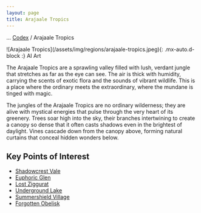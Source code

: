```yaml
---
layout: page
title: Arajaale Tropics
---
```

<span class="breadcrumbs" markdown="1">... [Codex](/codex) / Arajaale Tropics</span>
<div class="position-placeholder" markdown="1">
![Arajaale Tropics](/assets/img/regions/arajaale-tropics.jpeg){: .mx-auto.d-block :}
<span class="ai-img">AI Art</span>
</div>

The Arajaale Tropics are a sprawling valley filled with lush, verdant jungle that stretches as far as the eye can see. The air is thick with humidity, carrying the scents of exotic flora and the sounds of vibrant wildlife. This is a place where the ordinary meets the extraordinary, where the mundane is tinged with magic.

The jungles of the Arajaale Tropics are no ordinary wilderness; they are alive with mystical energies that pulse through the very heart of its greenery. Trees soar high into the sky, their branches intertwining to create a canopy so dense that it often casts shadows even in the brightest of daylight. Vines cascade down from the canopy above, forming natural curtains that conceal hidden wonders below.

## Key Points of Interest

- <span class="redacted" markdown="1">[Shadowcrest Vale](/codex/regions/shadowcrest-vale)</span>
- <span class="redacted" markdown="1">[Euphoric Glen](/codex/regions/euphoric-glen)</span>
- <span class="redacted" markdown="1">[Lost Ziggurat](/codex/regions/lost-ziggurat)</span>
- <span class="redacted" markdown="1">[Underground Lake](/codex/regions/underground-lake)</span>
- <span class="redacted" markdown="1">[Summershield Village](/codex/regions/summershield-village)</span>
- <span class="redacted" markdown="1">[Forgotten Obelisk](/codex/regions/forgotten-obelisk)</span>